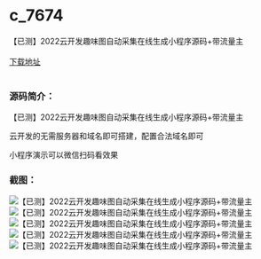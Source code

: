# c_7674
【已测】2022云开发趣味图自动采集在线生成小程序源码+带流量主
<br/></br>
[下载地址](https://www.uuid2.com/7674.html "下载地址")
<br/></br>
<h3>源码简介：</h3>
<p>【已测】2022云开发趣味图自动采集在线生成小程序源码+带流量主<p>
<p>云开发的无需服务器和域名即可搭建，配置合法域名即可<p>
<p>小程序演示可以微信扫码看效果<p>
<h3>截图：</h3>
<img src="https://www.uuid2.com/wp-content/uploads/img/pro/20220119/16425744134625.jpg" alt="【已测】2022云开发趣味图自动采集在线生成小程序源码+带流量主"><img src="https://www.uuid2.com/wp-content/uploads/img/pro/20220119/16425744136705.jpg" alt="【已测】2022云开发趣味图自动采集在线生成小程序源码+带流量主"><img src="https://www.uuid2.com/wp-content/uploads/img/pro/20220119/16425744131267.jpg" alt="【已测】2022云开发趣味图自动采集在线生成小程序源码+带流量主"><img src="https://www.uuid2.com/wp-content/uploads/img/pro/20220119/16425744138851.jpg" alt="【已测】2022云开发趣味图自动采集在线生成小程序源码+带流量主"><img src="https://www.uuid2.com/wp-content/uploads/img/uimage/33921642574501.jpg" alt="【已测】2022云开发趣味图自动采集在线生成小程序源码+带流量主">
